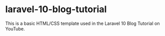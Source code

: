 # laravel-10-blog-tutorial
This is a basic HTML/CSS template used in the Laravel 10 Blog Tutorial on YouTube.
